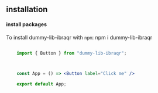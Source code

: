 ## installation

#### install packages

To install dummy-lib-ibraqr with `npm`:
    npm i dummy-lib-ibraqr


```jsx 

    import { Button } from "dummy-lib-ibraqr";



    const App = () => <Button label="Click me" />

    export default App;

```
